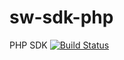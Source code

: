 # sw-sdk-php
PHP SDK 
[![Build Status](https://travis-ci.org/lunasoft/sw-sdk-php.svg?branch=develop)](http://travis-ci.org/example/example)
